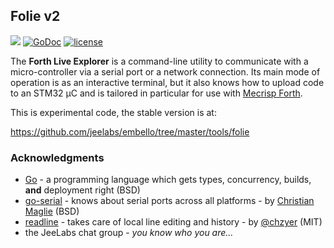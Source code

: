 ## Folie v2

![](https://img.shields.io/badge/work-In_Progress-red.svg)
[![GoDoc](https://godoc.org/github.com/jeelabs/folie?status.svg)](http://godoc.org/github.com/jeelabs/folie)
[![license](https://img.shields.io/github/license/jeelabs/folie.svg)]()

The **Forth Live Explorer** is a command-line utility to communicate with a
micro-controller via a serial port or a network connection. Its main mode of
operation is as an interactive terminal, but it also knows how to upload code to
an STM32 µC and is tailored in particular for use with [Mecrisp
Forth](http://mecrisp.sourceforge.net/).

This is experimental code, the stable version is at:

<https://github.com/jeelabs/embello/tree/master/tools/folie>

### Acknowledgments

* [Go](https://golang.org/) - a programming language which gets types,
  concurrency, builds, **and** deployment right (BSD)
* [go-serial](https://github.com/bugst/go-serial) - knows about serial ports
  across all platforms - by [Christian Maglie](https://github.com/cmaglie) (BSD)
* [readline](https://github.com/chzyer/readline) - takes care of local line
  editing and history - by [@chzyer](https://github.com/chzyer) (MIT)
* the JeeLabs chat group - _you know who you are..._
